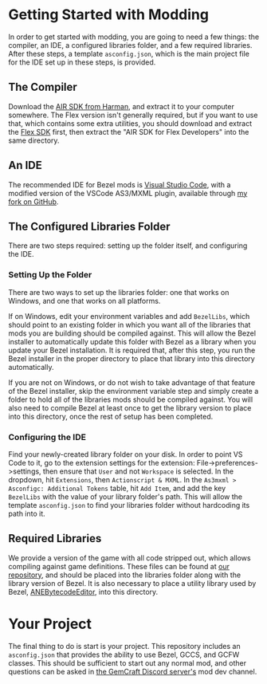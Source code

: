 # Getting Started with Modding
In order to get started with modding, you are going to need a few things: the compiler, an IDE, a configured libraries folder, and a few required libraries. After these steps, a template `asconfig.json`, which is the main project file for the IDE set up in these steps, is provided.

## The Compiler
Download the [AIR SDK from Harman](https://airsdk.harman.com/download), and extract it to your computer somewhere. The Flex version isn't generally required, but if you want to use that, which contains some extra utilities, you should download and extract the [Flex SDK](https://flex.apache.org/download-binaries.html) first, then extract the "AIR SDK for Flex Developers" into the same directory.

## An IDE
The recommended IDE for Bezel mods is [Visual Studio Code](https://code.visualstudio.com/download), with a modified version of the VSCode AS3/MXML plugin, available through [my fork on GitHub](https://github.com/piepie62/vscode-as3mxml/releases).

## The Configured Libraries Folder
There are two steps required: setting up the folder itself, and configuring the IDE.
### Setting Up the Folder
There are two ways to set up the libraries folder: one that works on Windows, and one that works on all platforms.

If on Windows, edit your environment variables and add `BezelLibs`, which should point to an existing folder in which you want all of the libraries that mods you are building should be compiled against. This will allow the Bezel installer to automatically update this folder with Bezel as a library when you update your Bezel installation. It is required that, after this step, you run the Bezel installer in the proper directory to place that library into this directory automatically.

If you are not on Windows, or do not wish to take advantage of that feature of the Bezel installer, skip the environment variable step and simply create a folder to hold all of the libraries mods should be compiled against. You will also need to compile Bezel at least once to get the library version to place into this directory, once the rest of setup has been completed.

### Configuring the IDE
Find your newly-created library folder on your disk. In order to point VS Code to it, go to the extension settings for the extension: File->preferences->settings, then ensure that `User` and not `Workspace` is selected. In the dropdown, hit `Extensions`, then `Actionscript & MXML`. In the `As3mxml > Asconfigc: Additional Tokens` table, hit `Add Item`, and add the key `BezelLibs` with the value of your library folder's path. This will allow the template `asconfig.json` to find your libraries folder without hardcoding its path into it.

## Required Libraries
We provide a version of the game with all code stripped out, which allows compiling against game definitions. These files can be found at [our repository](https://github.com/gemforce-team/GemCraftShell/releases), and should be placed into the libraries folder along with the library version of Bezel. It is also necessary to place a utility library used by Bezel, [ANEBytecodeEditor](https://github.com/gemforce-team/ANEBytecodeEditor/releases), into this directory.

# Your Project
The final thing to do is start is your project. This repository includes an `asconfig.json` that provides the ability to use Bezel, GCCS, and GCFW classes. This should be sufficient to start out any normal mod, and other questions can be asked in [the GemCraft Discord server's](https://discord.gg/ftyaJhx) mod dev channel.
